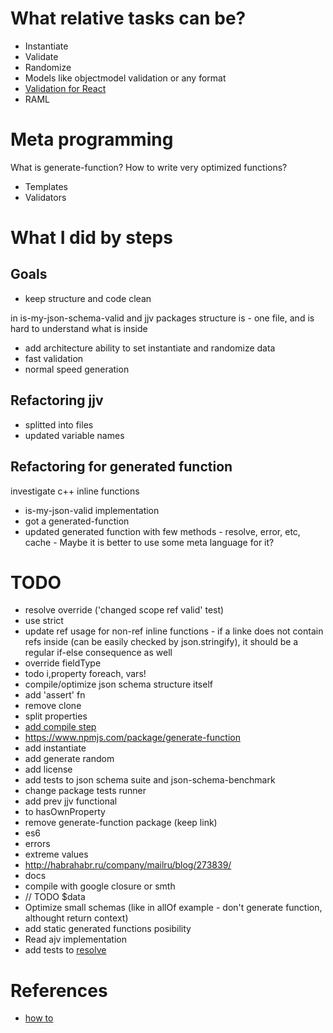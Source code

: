 # What relative tasks can be?

- Instantiate
- Validate
- Randomize
- Models like objectmodel validation or any format
- [Validation for React](https://facebook.github.io/react/docs/reusable-components.html)
- RAML

# Meta programming

What is generate-function? How to write very optimized functions?

- Templates
- Validators

# What I did by steps

## Goals

- keep structure and code clean

in is-my-json-schema-valid and jjv packages structure is - one file, and is hard to understand what is inside

- add architecture ability to set instantiate and randomize data
- fast validation
- normal speed generation

## Refactoring jjv

- splitted into files
- updated variable names

## Refactoring for generated function

investigate c++ inline functions

- is-my-json-valid implementation
- got a generated-function
- updated generated function with few methods - resolve, error, etc, cache - Maybe it is better to use some meta language for it?

# TODO

- resolve override ('changed scope ref valid' test)
- use strict
- update ref usage for non-ref inline functions - if a linke does not contain refs inside (can be easily checked by json.stringify), it should be a regular if-else consequence as well
- override fieldType
- todo i,property foreach, vars!
- compile/optimize json schema structure itself
- add 'assert' fn
- remove clone
- split properties
- [add compile step](http://ejohn.org/blog/asmjs-javascript-compile-target/)
- https://www.npmjs.com/package/generate-function
- add instantiate
- add generate random
- add license
- add tests to json schema suite and json-schema-benchmark
- change package tests runner
- add prev jjv functional
- to hasOwnProperty
- remove generate-function package (keep link)
- es6
- errors
- extreme values
- http://habrahabr.ru/company/mailru/blog/273839/
- docs
- compile with google closure or smth
- // TODO $data
- Optimize small schemas (like in allOf example - don't generate function, althought return context)
- add static generated functions posibility
- Read ajv implementation
- add tests to [resolve](http://tools.ietf.org/html/draft-zyp-json-schema-04#section-7.2.4)

# References

- [how to](http://spacetelescope.github.io/understanding-json-schema/basics.html#declaring-a-unique-identifier)